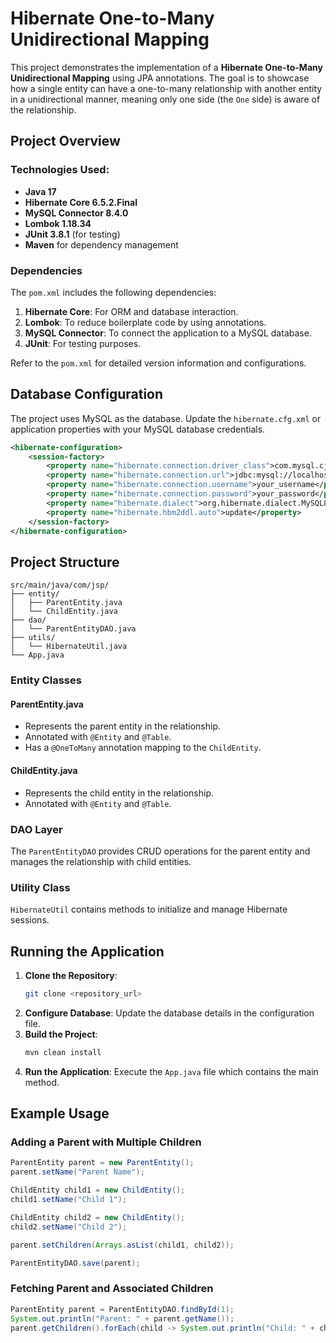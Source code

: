 # Hibernate One-to-Many Unidirectional Mapping

This project demonstrates the implementation of a **Hibernate One-to-Many Unidirectional Mapping** using JPA annotations. The goal is to showcase how a single entity can have a one-to-many relationship with another entity in a unidirectional manner, meaning only one side (the `One` side) is aware of the relationship.

## Project Overview

### Technologies Used:
- **Java 17**
- **Hibernate Core 6.5.2.Final**
- **MySQL Connector 8.4.0**
- **Lombok 1.18.34**
- **JUnit 3.8.1** (for testing)
- **Maven** for dependency management

### Dependencies
The `pom.xml` includes the following dependencies:

1. **Hibernate Core**: For ORM and database interaction.
2. **Lombok**: To reduce boilerplate code by using annotations.
3. **MySQL Connector**: To connect the application to a MySQL database.
4. **JUnit**: For testing purposes.

Refer to the `pom.xml` for detailed version information and configurations.

## Database Configuration

The project uses MySQL as the database. Update the `hibernate.cfg.xml` or application properties with your MySQL database credentials.

```xml
<hibernate-configuration>
    <session-factory>
        <property name="hibernate.connection.driver_class">com.mysql.cj.jdbc.Driver</property>
        <property name="hibernate.connection.url">jdbc:mysql://localhost:3306/your_database</property>
        <property name="hibernate.connection.username">your_username</property>
        <property name="hibernate.connection.password">your_password</property>
        <property name="hibernate.dialect">org.hibernate.dialect.MySQL8Dialect</property>
        <property name="hibernate.hbm2ddl.auto">update</property>
    </session-factory>
</hibernate-configuration>
```

## Project Structure

```plaintext
src/main/java/com/jsp/
├── entity/
│   ├── ParentEntity.java
│   └── ChildEntity.java
├── dao/
│   └── ParentEntityDAO.java
├── utils/
│   └── HibernateUtil.java
└── App.java
```

### Entity Classes

#### ParentEntity.java
- Represents the parent entity in the relationship.
- Annotated with `@Entity` and `@Table`.
- Has a `@OneToMany` annotation mapping to the `ChildEntity`.

#### ChildEntity.java
- Represents the child entity in the relationship.
- Annotated with `@Entity` and `@Table`.

### DAO Layer

The `ParentEntityDAO` provides CRUD operations for the parent entity and manages the relationship with child entities.

### Utility Class

`HibernateUtil` contains methods to initialize and manage Hibernate sessions.

## Running the Application

1. **Clone the Repository**:
   ```bash
   git clone <repository_url>
   ```
2. **Configure Database**:
   Update the database details in the configuration file.
3. **Build the Project**:
   ```bash
   mvn clean install
   ```
4. **Run the Application**:
   Execute the `App.java` file which contains the main method.

## Example Usage

### Adding a Parent with Multiple Children

```java
ParentEntity parent = new ParentEntity();
parent.setName("Parent Name");

ChildEntity child1 = new ChildEntity();
child1.setName("Child 1");

ChildEntity child2 = new ChildEntity();
child2.setName("Child 2");

parent.setChildren(Arrays.asList(child1, child2));

ParentEntityDAO.save(parent);
```

### Fetching Parent and Associated Children

```java
ParentEntity parent = ParentEntityDAO.findById(1);
System.out.println("Parent: " + parent.getName());
parent.getChildren().forEach(child -> System.out.println("Child: " + child.getName()));
```



